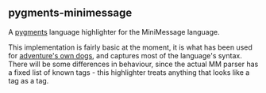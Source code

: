 ## pygments-minimessage

A [pygments](https://pygments.org/) language highlighter for the MiniMessage language.

This implementation is fairly basic at the moment, it is what has been used for [adventure's own dogs](https://docs.advntr.dev/), and captures most of the language's syntax. There will be some differences in behaviour, since the actual MM parser has a fixed list of known tags - this highlighter treats anything that looks like a tag as a tag.
